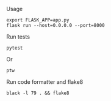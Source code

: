 
Usage

    export FLASK_APP=app.py
    flask run --host=0.0.0.0 --port=8000


Run tests

    pytest

Or

    ptw

Run code formatter and flake8

    black -l 79 . && flake8
